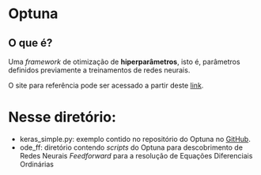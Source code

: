 # Optuna

## O que é?
Uma *framework* de otimização de **hiperparâmetros**, isto é, parâmetros definidos previamente a treinamentos de redes neurais.

O site para referência pode ser acessado a partir deste [link](https://optuna.org/).

# Nesse diretório:
- keras_simple.py: exemplo contido no repositório do Optuna no [GitHub](https://github.com/optuna/optuna-examples/blob/main/keras/keras_simple.py).
- ode_ff: diretório contendo *scripts* do Optuna para descobrimento de Redes Neurais *Feedforward* para a resolução de Equações Diferenciais Ordinárias